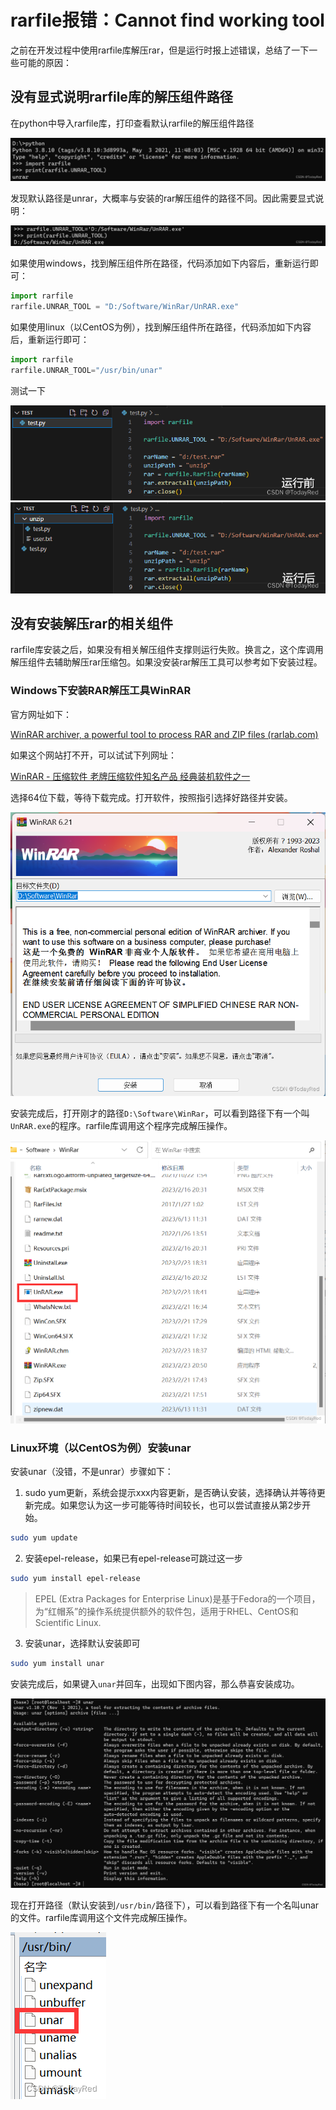 # rarfile报错：Cannot find working tool

之前在开发过程中使用rarfile库解压rar，但是运行时报上述错误，总结了一下一些可能的原因：

## 没有显式说明rarfile库的解压组件路径

在python中导入rarfile库，打印查看默认rarfile的解压组件路径

![RP](img/rarfile报错/rarfilePath.jpg)

发现默认路径是unrar，大概率与安装的rar解压组件的路径不同。因此需要显式说明：

![RPR](img/rarfile报错/rarfilePathResult.jpg)

如果使用windows，找到解压组件所在路径，代码添加如下内容后，重新运行即可：

```python
import rarfile
rarfile.UNRAR_TOOL = "D:/Software/WinRar/UnRAR.exe"
```

如果使用linux（以CentOS为例），找到解压组件所在路径，代码添加如下内容后，重新运行即可：

```python
import rarfile
rarfile.UNRAR_TOOL="/usr/bin/unar"
```

测试一下

![BER](img/rarfile报错/beforeExplicitRar.jpg)
![AER](img/rarfile报错/afterExplicitRar.jpg)

## 没有安装解压rar的相关组件

rarfile库安装之后，如果没有相关解压组件支撑则运行失败。换言之，这个库调用解压组件去辅助解压rar压缩包。如果没安装rar解压工具可以参考如下安装过程。

### Windows下安装RAR解压工具WinRAR
官方网址如下：

[WinRAR archiver, a powerful tool to process RAR and ZIP files (rarlab.com)]

如果这个网站打不开，可以试试下列网址：

[WinRAR - 压缩软件 老牌压缩软件知名产品 经典装机软件之一]

选择64位下载，等待下载完成。打开软件，按照指引选择好路径并安装。

![WIG](img/rarfile报错/winrarInstallGuide.jpg)

安装完成后，打开刚才的路径`D:\Software\WinRar`，可以看到路径下有一个叫`UnRAR.exe`的程序。rarfile库调用这个程序完成解压操作。

![RIP](img/rarfile报错/rarInstallPlace.jpg)

### Linux环境（以CentOS为例）安装unar

安装unar（没错，不是unrar）步骤如下：

1. sudo yum更新，系统会提示xxx内容更新，是否确认安装，选择确认并等待更新完成。如果您认为这一步可能等待时间较长，也可以尝试直接从第2步开始。

```bash
sudo yum update
```

2. 安装epel-release，如果已有epel-release可跳过这一步

```bash
sudo yum install epel-release
```

> EPEL (Extra Packages for Enterprise Linux)是基于Fedora的一个项目，为“红帽系”的操作系统提供额外的软件包，适用于RHEL、CentOS和Scientific Linux.

3. 安装unar，选择默认安装即可

```bash
sudo yum install unar
```

安装完成后，如果键入`unar`并回车，出现如下图内容，那么恭喜安装成功。

![RIS](img/rarfile报错/rarInstallSuccess.jpg)

现在打开路径（默认安装到`/usr/bin/`路径下），可以看到路径下有一个名叫unar的文件。rarfile库调用这个文件完成解压操作。

![RLP](img/rarfile报错/rarLinuxPlace.jpg)

[WinRAR - 压缩软件 老牌压缩软件知名产品 经典装机软件之一]:https://www.winrar.com.cn/

[WinRAR archiver, a powerful tool to process RAR and ZIP files (rarlab.com)]:https://www.rarlab.com/download.htm
